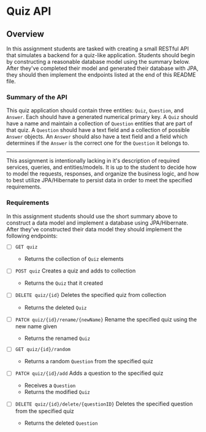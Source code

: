 Quiz API
=============================
## Overview

In this assignment students are tasked with creating a small RESTful API that simulates a backend for a quiz-like application. Students should begin by constructing a reasonable database model using the summary below. After they've completed their model and generated their database with JPA, they should then implement the endpoints listed at the end of this README file.

### Summary of the API

This quiz application should contain three entities: `Quiz`, `Question`, and `Answer`. Each should have a generated numerical primary key. A `Quiz` should have a name and maintain a collection of `Question` entities that are part of that quiz. A `Question` should have a text field and a collection of possible `Answer` objects. An `Answer` should also have a text field and a field which determines if the `Answer` is the correct one for the `Question` it belongs to.

---

This assignment is intentionally lacking in it's description of required services, queries, and entities/models. It is up to the student to decide how to model the requests, responses, and organize the business logic, and how to best utilize JPA/Hibernate to persist data in order to meet the specified requirements.

### Requirements

In this assignment students should use the short summary above to construct a data model and implement a database using JPA/Hibernate. After they've constructed their data model they should implement the following endpoints:

- [ ] `GET quiz`
    - Returns the collection of `Quiz` elements

- [ ] `POST quiz`
    Creates a quiz and adds to collection
    - Returns the `Quiz` that it created

- [ ] `DELETE quiz/{id}`
    Deletes the specified quiz from collection
    - Returns the deleted `Quiz`

- [ ] `PATCH quiz/{id}/rename/{newName}`
    Rename the specified quiz using the new name given
    - Returns the renamed `Quiz`

- [ ] `GET quiz/{id}/random`
    - Returns a random `Question` from the specified quiz

- [ ] `PATCH quiz/{id}/add`
    Adds a question to the specified quiz
    - Receives a `Question`
    - Returns the modified `Quiz`
    
- [ ] `DELETE quiz/{id}/delete/{questionID}`
    Deletes the specified question from the specified quiz
    - Returns the deleted `Question`
